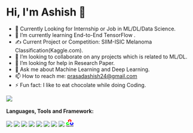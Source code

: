 # Hi, I'm Ashish 👋

<!--
**coolashishpt/coolashishpt** is a ✨ _special_ ✨ repository because its `README.md` (this file) appears on your GitHub profile.
-->

- 🔭 Currently Looking for Internship or Job in ML/DL/Data Science.
- 🌱 I’m currently learning End-to-End TensorFlow .
- ✍ Current Project or Competition: SIIM-ISIC Melanoma Classification(Kaggle.com).
- 👯 I’m looking to collaborate on any projects which is related to ML/DL.
- 🤔 I’m looking for help in Research Paper.
- 💬 Ask me about Machine Learning and Deep Learning.
- 📫 How to reach me: prasadashish24@gmail.com 
- ⚡ Fun fact: I like to eat chocolate while doing Coding.

<img src="https://github-readme-stats.vercel.app/api?username=coolashishpt&&show_icons=true&title_color=ffffff&icon_color=bb2acf&text_color=daf7dc&bg_color=151515">

**Languages, Tools and Framework:**  

<code><img height="20" src="https://newrelic-wpengine.netdna-ssl.com/wp-content/uploads/PythonLang-298x298.png"></code>
<code><img height="20" src="https://cdn.vox-cdn.com/thumbor/_AobZZDt_RVStktVR7mUZpBkovc=/0x0:640x427/1200x800/filters:focal(0x0:640x427)/cdn.vox-cdn.com/assets/1087137/java_logo_640.jpg"></code>
<code><img height="20" src="https://encrypted-tbn0.gstatic.com/images?q=tbn%3AANd9GcQT2rydzzneg-hTy9Ol9YTz0-qOapwY2_xKOg&usqp=CAU"></code>
<code><img height="20" src="https://miro.medium.com/max/765/1*qePzd2m_uIPvsozXYh89CQ.png"></code>
<code><img height="20" src="https://matplotlib.org/_static/logo2_compressed.svg"></code>
<code><img height="20" src="https://scikit-learn.org/stable/_static/scikit-learn-logo-small.png"></code>
<code><img height="20" src="https://camo.githubusercontent.com/0d08dc4f9466d347e8d28a951ea51e3430c6f92c/68747470733a2f2f73332e616d617a6f6e6177732e636f6d2f6b657261732e696f2f696d672f6b657261732d6c6f676f2d323031382d6c617267652d313230302e706e67"></code>
<code><img height="20" src="https://www.gstatic.com/devrel-devsite/prod/vbf66214f2f7feed2e5d8db155bab9ace53c57c494418a1473b23972413e0f3ac/tensorflow/images/lockup.svg"></code>
<code><img height="20" src="https://raw.githubusercontent.com/github/explore/80688e429a7d4ef2fca1e82350fe8e3517d3494d/topics/opencv/opencv.png"></code>

